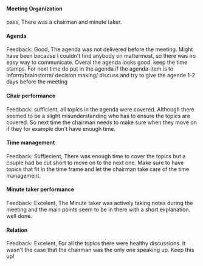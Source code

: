 #### Meeting Organization

pass, There was a chairman and minute taker.

#### Agenda

Feedback: Good, The agenda was not delivered before the meeting. Might have been because I couldn't find anybody on mattermost, so there was no easy way to communicate. Overal the agenda looks good. keep the time stamps. For next time do put in the agenda if the agenda-item is to Inform/brainstorm/ decision making/ discuss and try to give the agende 1-2 days before the meeting

#### Chair performance

Feedback: sufficient, all topics in the agenda were covered. Although there seemed to be a slight misunderstanding who has to ensure the topics are covered. So next time the chairman needs to make sure when they move on if they for example don't have enough time.

#### Time management

Feedback: Suffiecient, There was enough time to cover the topics but a couple had be cut short to move on to the next one. Make sure to have topics that fit in the time frame and let the chairman take care of the time management.

#### Minute taker performance

Feedback: Excelent, The Minute taker was actively taking notes during the meeting and the main points seem to be in there with a short explanation. well done.

#### Relation

Feedback: Excelent, For all the topics there were healthy discussions. It wasn't the case that the chairman was the only one speaking up. Keep this up!